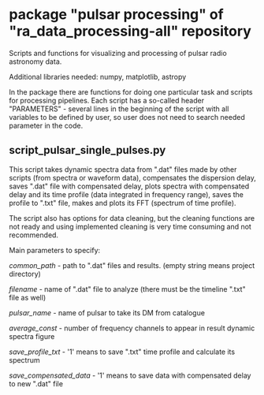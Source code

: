 # package "pulsar processing" of "ra_data_processing-all" repository 
Scripts and functions for visualizing and processing of pulsar radio astronomy data.

Additional libraries needed: numpy, matplotlib, astropy

In the package there are functions for doing one particular task and scripts for 
processing pipelines.
Each script has a so-called header "PARAMETERS" - several lines in the beginning 
of the script with all variables to be defined by user, so user does not need 
to search needed parameter in the code.

## script_pulsar_single_pulses.py
This script takes dynamic spectra data from ".dat" files made by other 
scripts (from spectra or waveform data), compensates the dispersion delay,
saves ".dat" file with compensated delay, plots spectra with compensated
delay and its time profile (data integrated in frequency range), saves the 
profile to ".txt" file, makes and plots its FFT (spectrum of time profile).


The script also has options for data cleaning, but the cleaning functions
are not ready and using implemented cleaning is very time consuming and 
not recommended.

Main parameters to specify:

*common_path* - path to ".dat" files and results. (empty string means project directory)

*filename* - name of ".dat" file to analyze (there must be the timeline ".txt" file as well)

*pulsar_name* - name of pulsar to take its DM from catalogue

*average_const* - number of frequency channels to appear in result dynamic spectra figure

*save_profile_txt* - '1' means to save ".txt" time profile and calculate its spectrum

*save_compensated_data* - '1' means to save data with compensated delay to new ".dat" file
 

 